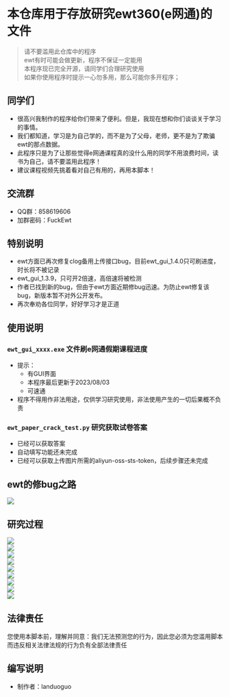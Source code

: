 # 本仓库用于存放研究ewt360(e网通)的文件  
 
> 请不要滥用此仓库中的程序  
> ewt有时可能会做更新，程序不保证一定能用  
> 本程序现已完全开源，请同学们合理研究使用  
> 如果你使用程序时提示一心勿多用，那么可能你多开程序；  

## 同学们  
* 很高兴我制作的程序给你们带来了便利。但是，我现在想和你们谈谈关于学习的事情。  
* 我们都知道，学习是为自己学的，而不是为了父母，老师，更不是为了欺骗ewt的那点数据。  
* 此程序只是为了让那些觉得e网通课程真的没什么用的同学不用浪费时间，读书为自己，请不要滥用此程序！  
* 建议课程视频先挑着看对自己有用的，再用本脚本！

## 交流群  
* QQ群：858619606  
* 加群密码：FuckEwt  

## 特别说明  
* ewt方面已再次修复clog备用上传接口bug，目前ewt_gui_1.4.0只可刷进度，时长将不被记录  
* ewt_gui_1.3.9，只可开2倍速，高倍速将被检测    
* 作者已找到新的bug，但由于ewt方面近期修bug迅速。为防止ewt修复该bug，新版本暂不对外公开发布。    
* 再次奉劝各位同学，好好学习才是正道   

## 使用说明   
### `ewt_gui_xxxx.exe` 文件刷e网通假期课程进度  
* 提示：  
  * 有GUI界面  
  * 本程序最后更新于2023/08/03 
  * 可速通  
* 程序不得用作非法用途，仅供学习研究使用，非法使用产生的一切后果概不负责  

### `ewt_paper_crack_test.py` 研究获取试卷答案  
* 已经可以获取答案  
* 自动填写功能还未完成
* 已经可以获取上传图片所需的aliyun-oss-sts-token，后续步骤还未完成  

## ewt的修bug之路
![](/img/bug-timeline.png)  

## 研究过程
![](/img/1-1.png)  
![](/img/1-2.png)  
![](/img/1-3.png)  
![](/img/1-4.png)  
![](/img/3-1.png)  
![](/img/3-2.png)  
![](/img/3-3.png)  
![](/img/3-4.png)  
![](/img/3-5.png)  

## 法律责任  
您使用本脚本前，理解并同意：我们无法预测您的行为，因此您必须为您滥用脚本而违反相关法律法规的行为负有全部法律责任  

## 编写说明
* 制作者：landuoguo  
